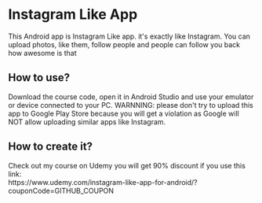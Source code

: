 <h1>Instagram Like App</h1>
This Android app is Instagram Like app. it's exactly like Instagram. You can upload photos, like them, follow people and people can follow you back how awesome is that

<h2>How to use?</h2>
Download the course code, open it in Android Studio and use your emulator or device connected to your PC.
WARNNING: please don't try to upload this app to Google Play Store because you will get a violation as Google will NOT allow uploading similar apps like Instagram.

<h2>How to create it?</h2>
Check out my course on Udemy you will get 90% discount if you use this link: <br>
https://www.udemy.com/instagram-like-app-for-android/?couponCode=GITHUB_COUPON
